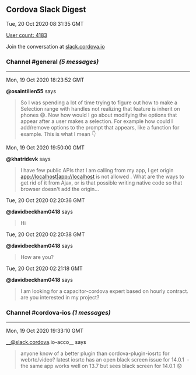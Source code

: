 ## Cordova Slack Digest
Tue, 20 Oct 2020 08:31:35 GMT

[User count: 4183](https://cordova.slack.com/)


Join the conversation at [slack.cordova.io](http://slack.cordova.io/)

### __Channel #general__ _(5 messages)_
---

Mon, 19 Oct 2020 18:23:52 GMT

__@osaintilien55__ says 
> So I was spending a lot of time trying to figure out how to make a Selection range with handles not realizing that feature is inherit on phones 😅. Now how would I go about modifying the options that appear after a user makes a selection. For example how could I add/remove options to the prompt that appears, like a function for example. This is what I mean 👇
> 

Mon, 19 Oct 2020 19:50:00 GMT

__@khatridevk__ says 
> I have few public APIs that I am calling from my app, I get origin <app://localhost|app://localhost> is not allowed . What are the ways to get rid of it from Ajax, or is that possible writing native code so that browser doesn't add the origin...
> 

Tue, 20 Oct 2020 02:20:36 GMT

__@davidbeckham0418__ says 
> Hi
> 

Tue, 20 Oct 2020 02:20:38 GMT

__@davidbeckham0418__ says 
> How are you?
> 

Tue, 20 Oct 2020 02:21:18 GMT

__@davidbeckham0418__ says 
> I am looking for a capacitor-cordova expert based on hourly contract. are you interested in my project?
> 

### __Channel #cordova-ios__ _(1 messages)_
---

Mon, 19 Oct 2020 19:33:10 GMT

__@slack.cordova.io-acco__ says 
> anyone know of a better plugin than cordova-plugin-iosrtc for webrtc/video? latest iosrtc  has an open black screen issue for 14.0.1  - the same app works well on  13.7 but sees black screen for 14.0.1 😞
> 
